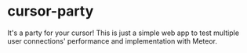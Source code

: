 cursor-party
============

It's a party for your cursor! This is just a simple web app to test multiple user connections' performance and implementation with Meteor.
